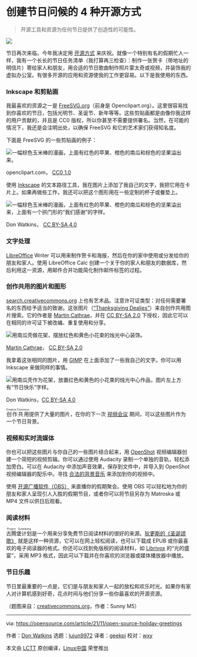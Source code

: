 [#]: subject: "4 open source ways to create holiday greetings"
[#]: via: "https://opensource.com/article/21/11/open-source-holiday-greetings"
[#]: author: "Don Watkins https://opensource.com/users/don-watkins"
[#]: collector: "lujun9972"
[#]: translator: "geekpi"
[#]: reviewer: "wxy"
[#]: publisher: "wxy"
[#]: url: "https://linux.cn/article-14038-1.html"

创建节日问候的 4 种开源方式
======

> 开源工具和资源为任何节日提供了创造性的可能性。

![](https://img.linux.net.cn/data/attachment/album/202112/01/113447fkk2du1udmdu2n0d.jpg)

节日再次来临，今年我决定用 [开源方式][2] 来庆祝。就像一个特别有名的假期忙人一样，我有一个长长的节日任务清单（我打算再三检查）：制作一张贺卡（带地址的明信片）寄给家人和朋友，用合适的节日歌曲制作照片蒙太奇或视频，并装饰我的虚拟办公室。有很多开源的应用和资源使我的工作更容易。以下是我使用的东西。

### Inkscape 和剪贴画

我最喜欢的资源之一是 [FreeSVG.org][3]（前身是 Openclipart.org）。这里很容易找到你喜欢的节日，包括光明节、圣诞节、新年等等。这些剪贴画都是由像你我这样的用户贡献的，并且是 CC0 版权，所以你甚至不需要提供署名。当然，在可能的情况下，我还是会注明出处，以确保 FreeSVG 和它的艺术家们获得知名度。

下面是 FreeSVG 的一些剪贴画的例子：

![一幅棕色玉米棒的漫画，上面有红色的苹果、橙色的南瓜和棕色的坚果溢出来。][4]

openclipart.com， [CC0 1.0][5]

使用 [Inkscape][6] 的文本路径工具，我在图片上添加了我自己的文字，我把它用在卡片上。如果再做些工作，我还可以把这个图形用在一些定制的杯子或餐垫上。

![一幅棕色玉米棒的漫画，上面有红色的苹果、橙色的南瓜和棕色的坚果溢出来，上面有一个拱门形的“我们感谢”的字样。][7]

Don Watkins， [CC BY-SA 4.0][8]

### 文字处理

[LibreOffice][9] Writer 可以用来制作贺卡和海报，然后在你的家中使用或分发给你的朋友和家人。使用 LibreOffice Calc 创建一个关于你的家人和朋友的数据库，然后利用这一资源，用邮件合并功能简化制作邮件标签的过程。

### 创作共用的图片和图形

[search.creativecommons.org][10] 上也有艺术品。注意许可证类型：对任何需要署名的东西给予适当的致谢。这张图片（[“Thanksgiving Dealies”][11]）来自创作共用图片搜索。它的作者是 [Martin Cathrae][12]，并在 [CC BY-SA 2.0][13] 下授权，因此它可以在相同的许可证下被改编、重复使用和分享。

![用南瓜壳做花架，摆放红色和黄色小花束的烛光中心装饰。][14]

[Martin Cathrae][12]， [CC BY-SA 2.0][13]

我拿着这张相同的图片，用 [GIMP][15] 在上面添加了一些我自己的文字。你可以用 Inkscape 来做同样的事情。

![用南瓜壳作为花架，放置红色和黄色的小花束的烛光中心作品，图片左上方有“节日快乐”字样。][16]

Don Watkins，[CC BY-SA 4.0][17]

<ruby>创作共用<rt>Creative Commons</rt></ruby>提供了大量的图片，在你的下一次 [视频会议][18] 期间，可以这些图片作为一个节日背景。

### 视频和实时流媒体

你也可以把这些图片与你自己的一些图片结合起来，用 [OpenShot][19] 视频编辑器创建一个简短的视频剪辑。你可以通过使用 Audacity 录制一个单独的音轨，轻松添加旁白。可以在 Audacity 中添加声音效果，保存到文件中，并导入到 OpenShot 视频编辑器的配乐中。寻找 [合法的背景音乐][20] 来添加到你的视频中。

使用 [开源广播软件（OBS）][21] 来直播你的假期聚会。使用 OBS 可以轻松地为你的朋友和家人呈现引人入胜的假期节目，或者你可以将节目另存为 Matroska 或 MP4 文件以供日后观看。

### 阅读材料

<ruby>古腾堡计划<rt>Project Gutenberg</rt></ruby>是一个用来分享免费节日阅读材料的很好的来源。[狄更斯的《圣诞颂歌》][22] 就是这样一种资源，它可以在网上轻松阅读，也可以下载成 EPUB 或你最喜欢的电子阅读器的格式。你还可以找到免版税的阅读材料，如 [Librivox][23] 的“光的盛宴”，采用 MP3 格式，因此可以下载并在你喜欢的浏览器或媒体播放器中播放。

### 节日乐趣

节日里最重要的一点是，它们是与朋友和家人一起的放松和欢乐时光。如果你有家人对计算机感到好奇，花点时间与他们分享一些你最喜欢的开源资源。

（题图来自：[creativecommons.org](https://search.creativecommons.org/photos/388c71f3-0419-4e4b-a6a7-2db7e1a8bbc8)，作者：Sunny M5）

--------------------------------------------------------------------------------

via: https://opensource.com/article/21/11/open-source-holiday-greetings

作者：[Don Watkins][a]
选题：[lujun9972][b]
译者：[geekpi](https://github.com/geekpi)
校对：[wxy](https://github.com/wxy)

本文由 [LCTT](https://github.com/LCTT/TranslateProject) 原创编译，[Linux中国](https://linux.cn/) 荣誉推出

[a]: https://opensource.com/users/don-watkins
[b]: https://github.com/lujun9972
[1]: https://opensource.com/sites/default/files/styles/image-full-size/public/lead-images/painting_computer_screen_art_design_creative.png?itok=LVAeQx3_ (Painting art on a computer screen)
[2]: https://opensource.com/open-source-way
[3]: http://freesvg.org
[4]: https://opensource.com/sites/default/files/uploads/cornucopia.png (cornucopia)
[5]: https://creativecommons.org/publicdomain/zero/1.0/
[6]: https://opensource.com/article/18/1/inkscape-absolute-beginners
[7]: https://opensource.com/sites/default/files/uploads/cornucopia_with_text.png (We Give Thanks)
[8]: https://creativecommons.org/licenses/by-sa/4.0/
[9]: https://opensource.com/article/21/9/libreoffice-tips
[10]: https://search.creativecommons.org/
[11]: https://www.flickr.com/photos/34067077@N00/4014605524
[12]: https://www.flickr.com/photos/34067077@N00
[13]: https://creativecommons.org/licenses/by-sa/2.0/?ref=ccsearch&atype=rich
[14]: https://opensource.com/sites/default/files/uploads/fall_table.png (Holiday table)
[15]: https://opensource.com/content/cheat-sheet-gimp
[16]: https://opensource.com/sites/default/files/uploads/fall_table_with_text.png (Happy Holidays)
[17]: https://creativecommons.org/licenses/by/4.0/
[18]: https://opensource.com/article/20/5/open-source-video-conferencing
[19]: https://opensource.com/article/17/5/using-openshot-video-editor
[20]: https://opensource.com/article/20/1/what-creative-commons
[21]: https://opensource.com/article/21/4/obs-youtube
[22]: https://www.gutenberg.org/ebooks/19337
[23]: https://librivox.org/the-feast-of-lights-by-emma-lazarus/
